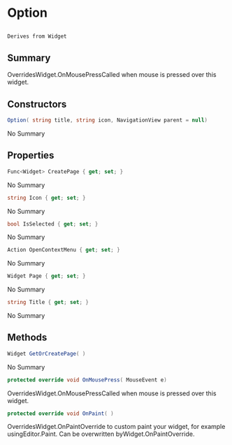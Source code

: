 # Option

## 
```c#
Derives from Widget
```

## Summary

OverridesWidget.OnMousePressCalled when mouse is pressed over this widget.
## Constructors

```c#
Option( string title, string icon, NavigationView parent = null) 
```
No Summary
## Properties

```c#
Func<Widget> CreatePage { get; set; } 
```
No Summary
```c#
string Icon { get; set; } 
```
No Summary
```c#
bool IsSelected { get; set; } 
```
No Summary
```c#
Action OpenContextMenu { get; set; } 
```
No Summary
```c#
Widget Page { get; set; } 
```
No Summary
```c#
string Title { get; set; } 
```
No Summary
## Methods

```c#
Widget GetOrCreatePage( ) 
```
No Summary
```c#
protected override void OnMousePress( MouseEvent e) 
```
OverridesWidget.OnMousePressCalled when mouse is pressed over this widget.
```c#
protected override void OnPaint( ) 
```
OverridesWidget.OnPaintOverride to custom paint your widget, for example usingEditor.Paint. Can be overwritten byWidget.OnPaintOverride.
